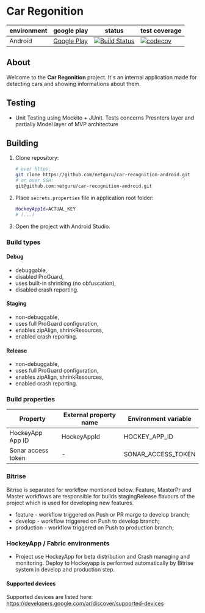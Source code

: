 <!-- 
    Couple of points about editing:
    
    1. Keep it SIMPLE.
    2. Refer to reference docs and other external sources when possible.
    3. Remember that the file must be useful for new / external developers, and stand as a documentation basis on its own.
    4. Try to make it as informative as possible.
    5. Do not put data that can be easily found in code.
    6. Include this file on ALL branches.
-->

<!-- Put your project's name -->
# Car Regonition

<!-- METADATA -->
<!-- Add links to JIRA, Google Drive, mailing list and other relevant resources -->
<!-- Add links to CI configs with build status and deployment environment, e.g.: -->
| environment | google play           | status             | test coverage |
|-------------|-----------------------|--------------------|---------------|
| Android     | [Google Play](https://play.google.com/store/apps/details?id=co.netguru.android.carrecognition) | [![Build Status](https://app.bitrise.io/app/9daec990ebe15a1e/status.svg?token=gGmNVn-KF3WX1axova7c3A&branch=master)](https://app.bitrise.io/app/9daec990ebe15a1e) | [![codecov](https://codecov.io/gh/netguru/car-recognition-android/branch/master/graph/badge.svg?token=1GVnGdZt3A)](https://codecov.io/gh/netguru/car-recognition-android) |
<!--- If applies, add link to app on Google Play -->

## About
Welcome to the **Car Regonition** project. It's an internal application made for detecting cars and showing informations about them.

## Testing
<!-- Describe the project's testing methodology -->
<!-- Examples: TDD? Using Espresso for views? What parts must be tested? etc -->
 - Unit Testing using Mockito + JUnit. Tests concerns Presnters layer and partially Model layer of MVP architecture

## Building
<!-- Aim to explain the process so that any new or external developer not familiar with the project can perform build and deploy -->

1. Clone repository:

	```bash
	# over https:
	git clone https://github.com/netguru/car-recognition-android.git
	# or over SSH:
	git@github.com:netguru/car-recognition-android.git
	```
2. Place `secrets.properties` file in application root folder:
   ```bash
   HockeyAppId=ACTUAL_KEY
   # (...)
   ```  
3. Open the project with Android Studio.

### Build types

#### Debug
 - debuggable,
 - disabled ProGuard,
 - uses built-in shrinking (no obfuscation),
 - disabled crash reporting.
 
#### Staging
 - non-debuggable,
 - uses full ProGuard configuration,
 - enables zipAlign, shrinkResources,
 - enabled crash reporting.
 
#### Release
 - non-debuggable,
 - uses full ProGuard configuration,
 - enables zipAlign, shrinkResources,
 - enabled crash reporting.

### Build properties
<!-- List all build properties that have to be supplied, including secrets. Describe the method of supplying them, both on local builds and CI -->

| Property             | External property name | Environment variable |
|----------------------|------------------------|----------------------|
| HockeyApp App ID     | HockeyAppId            | HOCKEY_APP_ID        |
| Sonar access token   | -                      | SONAR_ACCESS_TOKEN   |

### Bitrise
<!-- Describe the Continuous Integration process: Bitrise workflows, global configs etc. -->
 Bitrise is separated for workflow mentioned below. Feature, MasterPr and Master workflows are responsible for builds stagingRelease flavours of the project which is used for developing new features.
 - feature - workflow triggered on Push or PR marge to develop branch;
 - develop - workflow triggered on Push to develop branch;
 - production - workflow triggered on Push to production branch;

### HockeyApp / Fabric environments
<!-- Describe the deployment channels -->
 - Project use HockeyApp for beta distribution and Crash managing and monitoring. Deploy to Hockeyapp is performed automatically by Bitrise system in develop and production step.

#### Supported devices
Supported devices are listed here: https://developers.google.com/ar/discover/supported-devices 
